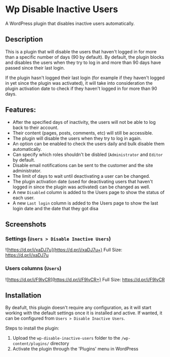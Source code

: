 # Wp Disable Inactive Users

A WordPress plugin that disables inactive users automatically.

## Description

This is a plugin that will disable the users that haven't logged in for more than a specific number of days (90 by default).
By default, the plugin blocks and disables the users when they try to log in and more than 90 days have passed since their last login. 

If the plugin hasn't logged their last login (for example if they haven't logged in yet since the plugin was activated), it will take into consideration the plugin activation date to check if they haven't logged in for more than 90 days.

## Features:
*   After the specified days of inactivity, the users will not be able to log back to their account.
*   Their content (pages, posts, comments, etc) will still be accessible.
*   The plugin will disable the users when they try to log in again.
*   An option can be enabled to check the users daily and bulk disable them automatically.
*   Can specify which roles shouldn't be disbled (`Administrator` and `Editor` by default.
*   Disable email notifications can be sent to the customer and the site administrator.
*   The limit of days to wait until deactivating a user can be changed.
*   The plugin activation date (used for deactivating users that haven't logged in since the plugin was activated) can be changed as well.
*   A new `Disabled` column is added to the Users page to show the status of each user.
*   A new `Last login` column is added to the Users page to show the last login date and the date that they got disa
## Screenshots

### Settings (`Users > Disable Inactive Users`)
![https://d.pr/i/xaDJ7u](https://d.pr/i/xaDJ7u+) 
Full Size: https://d.pr/i/xaDJ7u

### Users columns (`Users`)
![https://d.pr/i/F9lvCR](https://d.pr/i/F9lvCR+) 
Full Size: https://d.pr/i/F9lvCR

## Installation

By deafult, this plugin doesn't require any configuration, as it will start working with the default settings once it is installed and active.
If wanted, it can be configured from `Users > Disable Inactive Users`.
 
Steps to install the plugin:

1. Upload the `wp-disable-inactive-users` folder to the `/wp-content/plugins/` directory
2. Activate the plugin through the 'Plugins' menu in WordPress
